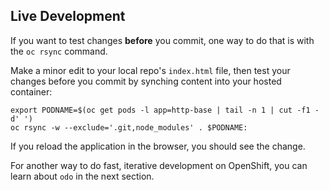 ## Live Development

If you want to test changes **before** you commit, one way to do that is with the `oc rsync` command.

Make a minor edit to your local repo's `index.html` file, then test your changes before you commit by synching content into your hosted container:

```execute-1
export PODNAME=$(oc get pods -l app=http-base | tail -n 1 | cut -f1 -d' ')
oc rsync -w --exclude='.git,node_modules' . $PODNAME:
```

If you reload the application in the browser, you should see the change.

For another way to do fast, iterative development on OpenShift, you can learn about `odo` in the next section.
